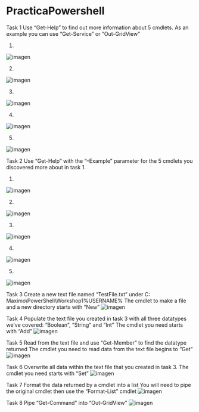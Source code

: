 # PracticaPowershell

Task 1
Use “Get-Help” to find out more information about 5
cmdlets.
As an example you can use “Get-Service” or “Out-GridView”

1.
![imagen](https://github.com/R4F31/PracticaPowershell/blob/main/PrimitiveDatatype/Parte1/1a.PNG)

2.
![imagen](https://github.com/R4F31/PracticaPowershell/blob/main/PrimitiveDatatype/Parte1/1b.PNG)

3.
![imagen](https://github.com/R4F31/PracticaPowershell/blob/main/PrimitiveDatatype/Parte1/1c.PNG)

4.
![imagen](https://github.com/R4F31/PracticaPowershell/blob/main/PrimitiveDatatype/Parte1/1d.PNG)

5.
![imagen](https://github.com/R4F31/PracticaPowershell/blob/main/PrimitiveDatatype/Parte1/1e.PNG)

Task 2
Use “Get-Help” with the “–Example” parameter for the
5 cmdlets you discovered more about in task 1.

1.
![imagen](https://github.com/R4F31/PracticaPowershell/blob/main/PrimitiveDatatype/Parte1/2a.PNG)

2.
![imagen](https://github.com/R4F31/PracticaPowershell/blob/main/PrimitiveDatatype/Parte1/2b.PNG)

3.
![imagen](https://github.com/R4F31/PracticaPowershell/blob/main/PrimitiveDatatype/Parte1/2c.PNG)

4.
![imagen](https://github.com/R4F31/PracticaPowershell/blob/main/PrimitiveDatatype/Parte1/2d.PNG)

5.
![imagen](https://github.com/R4F31/PracticaPowershell/blob/main/PrimitiveDatatype/Parte1/2e.PNG)


Task 3
Create a new text file named “TestFile.txt” under C:\
Maximo\PowerShell\Workshop1\%USERNAME%
The cmdlet to make a file and a new directory starts with “New”
![imagen](https://github.com/R4F31/PracticaPowershell/blob/main/PrimitiveDatatype/Parte1/3.PNG)

Task 4
Populate the text file you created in task 3 with all
three datatypes we’ve covered: “Boolean”, “String”
and “Int”
The cmdlet you need starts with “Add”
![imagen](https://github.com/R4F31/PracticaPowershell/blob/main/PrimitiveDatatype/Parte1/4.PNG)

Task 5
Read from the text file and use “Get-Member” to find
the datatype returned
The cmdlet you need to read data from the text file begins to “Get”
![imagen](https://github.com/R4F31/PracticaPowershell/blob/main/PrimitiveDatatype/Parte1/5.PNG)

Task 6
Overwrite all data within the text file that you created
in task 3.
The cmdlet you need starts with “Set”
![imagen](https://github.com/R4F31/PracticaPowershell/blob/main/PrimitiveDatatype/Parte1/6.PNG)

Task 7
Format the data returned by a cmdlet into a list
You will need to pipe the original cmdlet then use the “Format-List”
cmdlet
![imagen](https://github.com/R4F31/PracticaPowershell/blob/main/PrimitiveDatatype/Parte1/7.PNG)

Task 8
Pipe “Get-Command” into “Out-GridView”
![imagen](https://github.com/R4F31/PracticaPowershell/blob/main/PrimitiveDatatype/Parte1/8.PNG)
